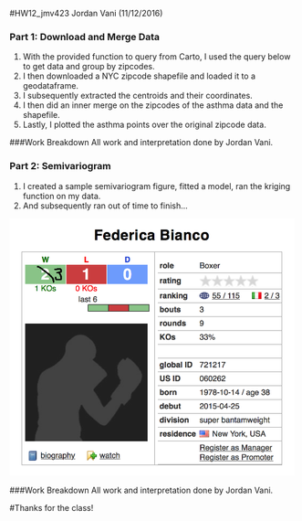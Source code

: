 #HW12_jmv423
Jordan Vani (11/12/2016)

### Part 1: Download and Merge Data

1. With the provided function to query from Carto, I used the query below to get data and group by zipcodes.
2. I then downloaded a NYC zipcode shapefile and loaded it to a geodataframe.
3. I subsequently extracted the centroids and their coordinates.
4. I then did an inner merge on the zipcodes of the asthma data and the shapefile.
5. Lastly, I plotted the asthma points over the original zipcode data.

###Work Breakdown
All work and interpretation done by Jordan Vani.

### Part 2: Semivariogram

1. I created a sample semivariogram figure, fitted a model, ran the kriging function on my data.
4. And subsequently ran out of time to finish...

<img src="https://github.com/jvani/PUI2016_jmv423/blob/master/HW12_jmv423/A_For_Effort.png" width = '500'>

###Work Breakdown
All work and interpretation done by Jordan Vani.

#Thanks for the class!
